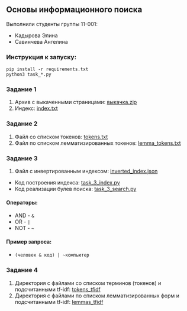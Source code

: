 ## Основы информационного поиска

Выполнили студенты группы 11-001:
* Кадырова Элина
* Савинчева Ангелина

### Инструкция к запуску:
```
pip install -r requirements.txt
python3 task_*.py
```

### Задание 1
1. Архив с выкаченными страницами: [выкачка.zip](выкачка.zip)
2. Индекс: [index.txt](index.txt)

### Задание 2
1. Файл со списком токенов: [tokens.txt](tokens.txt)
2. Файл по списком лемматизированных токенов: [lemma_tokens.txt](lemma_tokens.txt)

### Задание 3
1. Файл с инвертированным индексом: [inverted_index.json](inverted_index.json)

* Код построения индекса: [task_3_index.py](task_3_index.py)
* Код реализации булев поиска: [task_3_search.py](task_3_search.py)

#### Операторы:
* AND - `&`
* OR - `|`
* NOT - `~`

#### Пример запроса:
* `(человек & код) | ~компьютер`

### Задание 4
1. Директория с файлами со списком терминов (токенов) и подсчитанными tf-idf: [tokens_tfidf](tokens_tfidf)
2. Директория с файлами по списком лемматизированных форм и подсчитанными tf-idf: [lemmas_tfidf](lemmas_tfidf)
